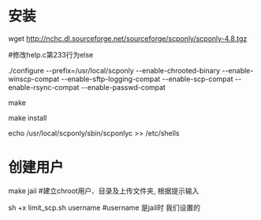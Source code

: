 # 安装
wget http://nchc.dl.sourceforge.net/sourceforge/scponly/scponly-4.8.tgz

#修改help.c第233行为else

./configure --prefix=/usr/local/scponly --enable-chrooted-binary --enable-winscp-compat --enable-sftp-logging-compat --enable-scp-compat --enable-rsync-compat --enable-passwd-compat

make

make install

echo /usr/local/scponly/sbin/scponlyc >> /etc/shells



# 创建用户
make jail #建立chroot用户、目录及上传文件夹, 根据提示输入

sh +x limit_scp.sh username #username 是jail时 我们设置的
